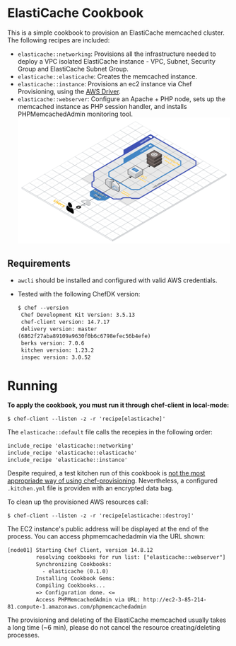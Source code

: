 # ElastiCache Cookbook
This is a simple cookbook to provision an ElastiCache memcached cluster.
The following recipes are included:

 - `elasticache::networking`: Provisions all the infrastructure needed to deploy a VPC isolated ElastiCache instance - VPC, Subnet, Security Group and ElastiCache Subnet Group.
 - `elasticache::elasticache`: Creates the memcached instance.
 - `elasticache::instance`: Provisions an ec2 instance via Chef Provisioning, using the [AWS Driver](https://docs.chef.io/provisioning_aws.html).
 - `elasticache::webserver`: Configure an Apache + PHP node, sets up the memcached instance as PHP session handler, and installs PHPMemcachedAdmin monitoring tool.
 ![enter image description here](https://raw.githubusercontent.com/progerjkd/elasticache/master/AWS%20Architecture.png)
## Requirements
 - `awcli` should be installed and configured with valid AWS credentials.
 - Tested with the following ChefDK version:

       $ chef --version
        Chef Development Kit Version: 3.5.13
        chef-client version: 14.7.17
        delivery version: master (6862f27aba89109a9630f0b6c6798efec56b4efe)
        berks version: 7.0.6
        kitchen version: 1.23.2
        inspec version: 3.0.52

# Running

**To apply the cookbook, you must run it through chef-client in local-mode:**

    $ chef-client --listen -z -r 'recipe[elasticache]'

The `elasticache::default` file calls the recepies in the following order:

    include_recipe 'elasticache::networking'
    include_recipe 'elasticache::elasticache'
    include_recipe 'elasticache::instance'

Despite required, a test kitchen run of this cookbook is [not the most appropriade way of using chef-provisioning](https://stackoverflow.com/questions/44919724/unable-to-load-provisioning-aws-driver-when-running-chef-test-kitchen). Nevertheless, a configured `.kitchen.yml` file is providen with an encrypted data bag.

To clean up the provisioned AWS resources call:

    $ chef-client --listen -z -r 'recipe[elasticache::destroy]'

The EC2 instance's public address will be displayed at the end of the process. You can access phpmemcachedadmin via the URL shown:

    [node01] Starting Chef Client, version 14.8.12
             resolving cookbooks for run list: ["elasticache::webserver"]
             Synchronizing Cookbooks:
               - elasticache (0.1.0)
             Installing Cookbook Gems:
             Compiling Cookbooks...
             => Configuration done. <=
             Access PHPMemcachedAdmin via URL: http://ec2-3-85-214-81.compute-1.amazonaws.com/phpmemcachedadmin

The provisioning and deleting of the ElastiCache memcached usually takes a long time (~6 min), please do not cancel the resource creating/deleting processes.
